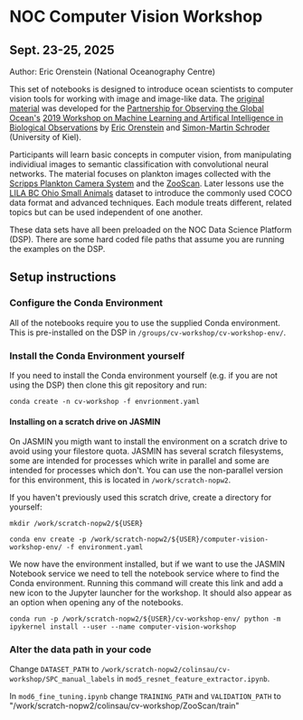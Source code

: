 # NOC Computer Vision Workshop
## Sept. 23-25, 2025

Author: Eric Orenstein (National Oceanography Centre)

This set of notebooks is designed to introduce ocean scientists to computer vision tools for working with image and image-like data. The [original material](https://github.com/eor314/pogo_bioobs19_imaging) was developed for the [Partnership for Observing the Global Ocean's](https://oceandecade.org/actions/partnership-for-observation-of-the-global-ocean-pogo/) [2019 Workshop on Machine Learning and Artifical Intelligence in Biological Observations](https://pogo-ocean.org/capacity-development/activity-related-workshop/pogo-workshop-on-machine-learning-and-artificial-intelligence-in-biological-oceanographic-observations/) by [Eric Orenstein](https://eor314.github.io/) and [Simon-Martin Schroder](https://orcid.org/0000-0002-6603-9907) (University of Kiel). 

Participants will learn basic concepts in computer vision, from manipulating individiual images to semantic classification with convolutional neural networks. The material focuses on plankton images collected with the [Scripps Plankton Camera System](https://aslopubs.onlinelibrary.wiley.com/doi/full/10.1002/lom3.10394) and the [ZooScan](https://sites.google.com/view/piqv/). Later lessons use the [LILA BC Ohio Small Animals](https://lila.science/datasets/ohio-small-animals/) dataset to introduce the commonly used COCO data format and advanced techniques. Each module treats different, related topics but can be used independent of one another. 

These data sets have all been preloaded on the NOC Data Science Platform (DSP). There are some hard coded file paths that assume you are running the examples on the DSP. 


## Setup instructions

### Configure the Conda Environment

All of the notebooks require you to use the supplied Conda environment. This is pre-installed on the DSP in `/groups/cv-workshop/cv-workshop-env/`. 

### Install the Conda Environment yourself

If you need to install the Conda environment yourself (e.g. if you are not using the DSP) then clone this git repository and run:

`conda create -n cv-workshop -f envrionment.yaml`

#### Installing on a scratch drive on JASMIN

On JASMIN you migth want to install the environment on a scratch drive to avoid using your filestore quota. JASMIN has several scratch filesystems, some are intended for processes which write in parallel and some are intended for processes which don't. You can use the non-parallel version for this environment, this is located in `/work/scratch-nopw2`. 

If you haven't previously used this scratch drive, create a directory for yourself:

`mkdir /work/scratch-nopw2/${USER}`

`conda env create -p /work/scratch-nopw2/${USER}/computer-vision-workshop-env/ -f environment.yaml`

We now have the environment installed, but if we want to use the JASMIN Notebook service we need to tell the notebook service where to find the Conda environment. Running this command will create this link and add a new icon to the Jupyter launcher for the workshop. It should also appear as an option when opening any of the notebooks. 

`conda run -p /work/scratch-nopw2/${USER}/cv-workshop-env/ python -m ipykernel install --user --name computer-vision-workshop`

### Alter the data path in your code

Change `DATASET_PATH` to  `/work/scratch-nopw2/colinsau/cv-workshop/SPC_manual_labels` in `mod5_resnet_feature_extractor.ipynb`.

In `mod6_fine_tuning.ipynb` change `TRAINING_PATH` and `VALIDATION_PATH` to "/work/scratch-nopw2/colinsau/cv-workshop/ZooScan/train"

